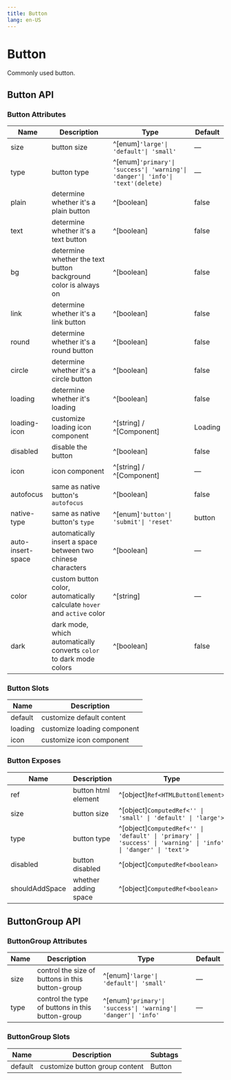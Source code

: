 ```yaml
---
title: Button
lang: en-US
---
```


# Button

Commonly used button.

<!-- <buttonDemo/> -->

## Button API

### Button Attributes

| Name                               | Description                                                             | Type                                                                            | Default |
| ---------------------------------- | ----------------------------------------------------------------------- | ------------------------------------------------------------------------------- | ------- |
| size                               | button size                                                             | ^[enum]`'large'\| 'default'\| 'small'`                                          | —       |
| type                               | button type                                                             | ^[enum]`'primary'\| 'success'\| 'warning'\| 'danger'\| 'info'\| 'text'(delete)` | —       |
| plain                              | determine whether it's a plain button                                   | ^[boolean]                                                                      | false   |
| text<VersionTag version="2.2.0" /> | determine whether it's a text button                                    | ^[boolean]                                                                      | false   |
| bg<VersionTag version="2.2.0" />   | determine whether the text button background color is always on         | ^[boolean]                                                                      | false   |
| link<VersionTag version="2.2.1" /> | determine whether it's a link button                                    | ^[boolean]                                                                      | false   |
| round                              | determine whether it's a round button                                   | ^[boolean]                                                                      | false   |
| circle                             | determine whether it's a circle button                                  | ^[boolean]                                                                      | false   |
| loading                            | determine whether it's loading                                          | ^[boolean]                                                                      | false   |
| loading-icon                       | customize loading icon component                                        | ^[string] / ^[Component]                                                        | Loading |
| disabled                           | disable the button                                                      | ^[boolean]                                                                      | false   |
| icon                               | icon component                                                          | ^[string] / ^[Component]                                                        | —       |
| autofocus                          | same as native button's `autofocus`                                     | ^[boolean]                                                                      | false   |
| native-type                        | same as native button's `type`                                          | ^[enum]`'button'\| 'submit'\| 'reset'`                                          | button  |
| auto-insert-space                  | automatically insert a space between two chinese characters             | ^[boolean]                                                                      | —       |
| color                              | custom button color, automatically calculate `hover` and `active` color | ^[string]                                                                       | —       |
| dark                               | dark mode, which automatically converts `color` to dark mode colors     | ^[boolean]                                                                      | false   |

### Button Slots

| Name    | Description                 |
| ------- | --------------------------- |
| default | customize default content   |
| loading | customize loading component |
| icon    | customize icon component    |

### Button Exposes

| Name           | Description          | Type                                                                                                           |
| -------------- | -------------------- | -------------------------------------------------------------------------------------------------------------- |
| ref            | button html element  | ^[object]`Ref<HTMLButtonElement>`                                                                              |
| size           | button size          | ^[object]`ComputedRef<'' \| 'small' \| 'default' \| 'large'>`                                                  |
| type           | button type          | ^[object]`ComputedRef<'' \| 'default' \| 'primary' \| 'success' \| 'warning' \| 'info' \| 'danger' \| 'text'>` |
| disabled       | button disabled      | ^[object]`ComputedRef<boolean>`                                                                                |
| shouldAddSpace | whether adding space | ^[object]`ComputedRef<boolean>`                                                                                |

## ButtonGroup API

### ButtonGroup Attributes

| Name | Description                                      | Type                                                           | Default |
| ---- | ------------------------------------------------ | -------------------------------------------------------------- | ------- |
| size | control the size of buttons in this button-group | ^[enum]`'large'\| 'default'\| 'small'`                         | —       |
| type | control the type of buttons in this button-group | ^[enum]`'primary'\| 'success'\| 'warning'\| 'danger'\| 'info'` | —       |

### ButtonGroup Slots

| Name    | Description                    | Subtags |
| ------- | ------------------------------ | ------- |
| default | customize button group content | Button  |

<script setup>
  // import buttonDemo from '../../examples/button/button.vue'
</script>
